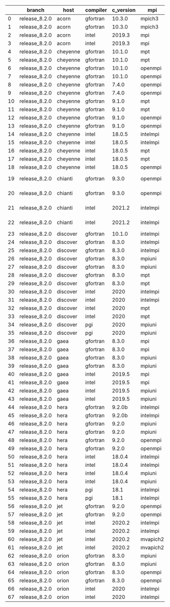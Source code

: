 |    | branch        | host     | compiler   | c_version   | mpi      | m_version          | o_g   | os     | build   | u_pass   | u_fail   | s_pass   | s_fail   | e_pass   | e_fail   | nuopc_pass   | nuopc_fail   | artifacts_hash                                                                                             | modified            |
|----|---------------|----------|------------|-------------|----------|--------------------|-------|--------|---------|----------|----------|----------|----------|----------|----------|--------------|--------------|------------------------------------------------------------------------------------------------------------|---------------------|
|  0 | release_8.2.0 | acorn    | gfortran   | 10.3.0      | mpich3   | 8.1.7              | O     | Linux  | Pass    | 8926     | 0        | 49       | 0        | 80       | 0        | 50           | 0            | [artifacts](https://github.com/esmf-org/esmf-test-artifacts/tree/18986ed03f86e8b2ca403368537a8e1766f3189a) | 03/01/2022_09:11:23 |
|  1 | release_8.2.0 | acorn    | gfortran   | 10.3.0      | mpich3   | 8.1.7              | g     | Linux  | Pass    | 8926     | 0        | 49       | 0        | 80       | 0        | 50           | 0            | [artifacts](https://github.com/esmf-org/esmf-test-artifacts/tree/818ce84f5700bbe7321693e09f730e07973b97f2) | 03/01/2022_09:11:23 |
|  2 | release_8.2.0 | acorn    | intel      | 2019.3      | mpi      | 8.1.7              | O     | Linux  | Pass    | 8926     | 0        | 49       | 0        | 80       | 0        | 50           | 0            | [artifacts](https://github.com/esmf-org/esmf-test-artifacts/tree/4c92a3426d458a306f422f77640b0e28b2b5ba44) | 03/01/2022_09:11:23 |
|  3 | release_8.2.0 | acorn    | intel      | 2019.3      | mpi      | 8.1.7              | g     | Linux  | Pass    | 8926     | 0        | 49       | 0        | 80       | 0        | 50           | 0            | [artifacts](https://github.com/esmf-org/esmf-test-artifacts/tree/0aca6bd6d4b0131e49b4ccf3298e6613cf7850d8) | 03/01/2022_09:11:23 |
|  4 | release_8.2.0 | cheyenne | gfortran   | 10.1.0      | mpt      | 2.23               | O     | Linux  | Pass    | 8926     | 0        | 49       | 0        | 80       | 0        | 50           | 0            | [artifacts](https://github.com/esmf-org/esmf-test-artifacts/tree/066b9419343950b4367fd3b04e6e5344de60e4d9) | 03/01/2022_09:18:25 |
|  5 | release_8.2.0 | cheyenne | gfortran   | 10.1.0      | mpt      | 2.23               | g     | Linux  | Pass    | 8926     | 0        | 49       | 0        | 80       | 0        | 50           | 0            | [artifacts](https://github.com/esmf-org/esmf-test-artifacts/tree/f642a0bfe8027bc79fbf251974b220f841e96a03) | 03/01/2022_09:18:25 |
|  6 | release_8.2.0 | cheyenne | gfortran   | 10.1.0      | openmpi  | 4.0.5              | O     | Linux  | Pass    | 8926     | 0        | 49       | 0        | 80       | 0        | 50           | 0            | [artifacts](https://github.com/esmf-org/esmf-test-artifacts/tree/64cb846d44e61c71180ba90762817b5e148115a9) | 03/01/2022_09:18:25 |
|  7 | release_8.2.0 | cheyenne | gfortran   | 10.1.0      | openmpi  | 4.0.5              | g     | Linux  | Pass    | 8926     | 0        | 49       | 0        | 80       | 0        | 50           | 0            | [artifacts](https://github.com/esmf-org/esmf-test-artifacts/tree/fbda204ac92c1d9d31376a4d5a8b9108752713aa) | 03/01/2022_09:18:25 |
|  8 | release_8.2.0 | cheyenne | gfortran   | 7.4.0       | openmpi  | 4.0.3              | O     | Linux  | Pass    | 8926     | 0        | 49       | 0        | 80       | 0        | 50           | 0            | [artifacts](https://github.com/esmf-org/esmf-test-artifacts/tree/28206674af2e356cfe0e5020e7a9a4da9e338b5c) | 03/01/2022_09:18:25 |
|  9 | release_8.2.0 | cheyenne | gfortran   | 7.4.0       | openmpi  | 4.0.3              | g     | Linux  | Pass    | 8926     | 0        | 49       | 0        | 80       | 0        | 50           | 0            | [artifacts](https://github.com/esmf-org/esmf-test-artifacts/tree/5d1a9c30fd97522643f028a4b309d0b0b58903c3) | 03/01/2022_09:18:25 |
| 10 | release_8.2.0 | cheyenne | gfortran   | 9.1.0       | mpt      | 2.22               | O     | Linux  | Pass    | 8926     | 0        | 49       | 0        | 80       | 0        | 50           | 0            | [artifacts](https://github.com/esmf-org/esmf-test-artifacts/tree/7be37e4dc897b5cff1c5b2819706c144157ef0ba) | 03/01/2022_09:18:25 |
| 11 | release_8.2.0 | cheyenne | gfortran   | 9.1.0       | mpt      | 2.22               | g     | Linux  | Pass    | 8926     | 0        | 49       | 0        | 80       | 0        | 50           | 0            | [artifacts](https://github.com/esmf-org/esmf-test-artifacts/tree/3d6530f447e49bc5f17e946965c764d11cadfb6a) | 03/01/2022_09:18:25 |
| 12 | release_8.2.0 | cheyenne | gfortran   | 9.1.0       | openmpi  | 4.0.5              | O     | Linux  | Pass    | 8926     | 0        | 49       | 0        | 80       | 0        | 50           | 0            | [artifacts](https://github.com/esmf-org/esmf-test-artifacts/tree/8171e339f3d4c4caa20658c7108a48c5f3ab11f7) | 03/01/2022_09:18:25 |
| 13 | release_8.2.0 | cheyenne | gfortran   | 9.1.0       | openmpi  | 4.0.5              | g     | Linux  | Pass    | 8926     | 0        | 49       | 0        | 80       | 0        | 50           | 0            | [artifacts](https://github.com/esmf-org/esmf-test-artifacts/tree/243687853ecf230a603a450efc24782e3f1a7be4) | 03/01/2022_09:18:25 |
| 14 | release_8.2.0 | cheyenne | intel      | 18.0.5      | intelmpi | 2018.4.274         | O     | Linux  | Pass    | 8926     | 0        | 49       | 0        | 80       | 0        | 50           | 0            | [artifacts](https://github.com/esmf-org/esmf-test-artifacts/tree/b46cd35a12e7e985b01c830089626cf2b3971ea5) | 03/01/2022_09:18:25 |
| 15 | release_8.2.0 | cheyenne | intel      | 18.0.5      | intelmpi | 2018.4.274         | g     | Linux  | Pass    | 8926     | 0        | 49       | 0        | 80       | 0        | 50           | 0            | [artifacts](https://github.com/esmf-org/esmf-test-artifacts/tree/2fd84f8d92a9e216934f591062a9864686c490d0) | 03/01/2022_09:18:25 |
| 16 | release_8.2.0 | cheyenne | intel      | 18.0.5      | mpt      | 2.19               | O     | Linux  | Pass    | 8926     | 0        | 49       | 0        | 80       | 0        | 50           | 0            | [artifacts](https://github.com/esmf-org/esmf-test-artifacts/tree/16588d7936d6b6fdb732a97ae15c5db545765647) | 03/01/2022_09:18:25 |
| 17 | release_8.2.0 | cheyenne | intel      | 18.0.5      | mpt      | 2.19               | g     | Linux  | Pass    | 8926     | 0        | 49       | 0        | 80       | 0        | 50           | 0            | [artifacts](https://github.com/esmf-org/esmf-test-artifacts/tree/c661ddbadc4490408c51b2aa396891aa51a491f1) | 03/01/2022_09:18:25 |
| 18 | release_8.2.0 | cheyenne | intel      | 18.0.5      | openmpi  | 3.1.4              | O     | Linux  | Pass    | 8926     | 0        | 49       | 0        | 80       | 0        | 50           | 0            | [artifacts](https://github.com/esmf-org/esmf-test-artifacts/tree/3b5b2b47d4d8520d8c7e3d747469cad3fb190ff1) | 03/01/2022_09:18:25 |
| 19 | release_8.2.0 | chianti  | gfortran   | 9.3.0       | openmpi  | 4.0.5-gcc-9.3.0    | O     | Linux  | Pass    | pending  | pending  | pending  | pending  | pending  | pending  | pending      | pending      | [artifacts](https://github.com/esmf-org/esmf-test-artifacts/tree/351da6db19c50188d4ff53a758b6cf62bd004e99) | 03/01/2022_08:22:59 |
| 20 | release_8.2.0 | chianti  | gfortran   | 9.3.0       | openmpi  | 4.0.5-gcc-9.3.0    | g     | Linux  | Pass    | 8926     | 0        | 49       | 0        | 80       | 0        | 44           | 6            | [artifacts](https://github.com/esmf-org/esmf-test-artifacts/tree/f5f3e56a58d231b7ad04b8b784f6726f5db10a5d) | 03/01/2022_08:22:59 |
| 21 | release_8.2.0 | chianti  | intel      | 2021.2      | intelmpi | 2021.2.0-gcc-9.3.0 | O     | Linux  | Pass    | 8926     | 0        | 49       | 0        | 80       | 0        | 44           | 6            | [artifacts](https://github.com/esmf-org/esmf-test-artifacts/tree/5e9f81f828c667e471a0e1eaae9569ab3a66dfbb) | 03/01/2022_08:22:59 |
| 22 | release_8.2.0 | chianti  | intel      | 2021.2      | intelmpi | 2021.2.0-gcc-9.3.0 | g     | Linux  | Pass    | 8926     | 0        | 49       | 0        | 80       | 0        | 44           | 6            | [artifacts](https://github.com/esmf-org/esmf-test-artifacts/tree/d8915c4906afa5da450995a9a3052059b8de4be0) | 03/01/2022_08:22:59 |
| 23 | release_8.2.0 | discover | gfortran   | 10.1.0      | intelmpi | 19.1.3.304         | O     | Linux  | Pass    | 8911     | 15       | 49       | 0        | 80       | 0        | 50           | 0            | [artifacts](https://github.com/esmf-org/esmf-test-artifacts/tree/20b166eac80aec8f3bd95ff3a3448f6c434800b4) | 03/01/2022_08:29:01 |
| 24 | release_8.2.0 | discover | gfortran   | 8.3.0       | intelmpi | 19.1.3.304         | O     | Linux  | Pass    | 8911     | 15       | 49       | 0        | 80       | 0        | 50           | 0            | [artifacts](https://github.com/esmf-org/esmf-test-artifacts/tree/ad02c64c9fb694eda5ca386a08c5376047b84f62) | 03/01/2022_08:29:01 |
| 25 | release_8.2.0 | discover | gfortran   | 8.3.0       | intelmpi | 19.1.3.304         | g     | Linux  | Pass    | 8911     | 15       | 49       | 0        | 80       | 0        | 50           | 0            | [artifacts](https://github.com/esmf-org/esmf-test-artifacts/tree/23bde2efd20c4fd8f6cb06c6de6f6f11a698cf40) | 03/01/2022_08:29:01 |
| 26 | release_8.2.0 | discover | gfortran   | 8.3.0       | mpiuni   | none               | O     | Linux  | Fail    | 7418     | 0        | 8        | 0        | 43       | 0        | 0            | 50           | [artifacts](https://github.com/esmf-org/esmf-test-artifacts/tree/e38ed011e2d49019bc1534d13eea5d6d15dfb331) | 03/01/2022_08:29:01 |
| 27 | release_8.2.0 | discover | gfortran   | 8.3.0       | mpiuni   | none               | g     | Linux  | Fail    | 7418     | 0        | 8        | 0        | 43       | 0        | 0            | 50           | [artifacts](https://github.com/esmf-org/esmf-test-artifacts/tree/7890d31049db3944d45aceea87a8e5317d94baa6) | 03/01/2022_08:29:01 |
| 28 | release_8.2.0 | discover | gfortran   | 8.3.0       | mpt      | 2.17               | O     | Linux  | Pass    | 8926     | 0        | 49       | 0        | 80       | 0        | 46           | 4            | [artifacts](https://github.com/esmf-org/esmf-test-artifacts/tree/c4016381df044a5bf344cc2819501ae74ce34bf2) | 03/01/2022_08:29:01 |
| 29 | release_8.2.0 | discover | gfortran   | 8.3.0       | mpt      | 2.17               | g     | Linux  | Pass    | 8926     | 0        | 49       | 0        | 80       | 0        | 46           | 4            | [artifacts](https://github.com/esmf-org/esmf-test-artifacts/tree/466d0416e5ffd38f921dc25960085c2d669c1181) | 03/01/2022_08:29:01 |
| 30 | release_8.2.0 | discover | intel      | 2020        | intelmpi | 19.1.3.304         | O     | Linux  | Pass    | 8926     | 0        | 49       | 0        | 80       | 0        | 50           | 0            | [artifacts](https://github.com/esmf-org/esmf-test-artifacts/tree/7694216f544e208abeeeb0d0273fc85e67684b0d) | 03/01/2022_08:29:01 |
| 31 | release_8.2.0 | discover | intel      | 2020        | intelmpi | 19.1.3.304         | g     | Linux  | Pass    | 8926     | 0        | 49       | 0        | 80       | 0        | 50           | 0            | [artifacts](https://github.com/esmf-org/esmf-test-artifacts/tree/2bfaa2c5f669971eb49833335233f05580d9d205) | 03/01/2022_08:29:01 |
| 32 | release_8.2.0 | discover | intel      | 2020        | mpt      | 2.17               | O     | Linux  | Pass    | 8926     | 0        | 49       | 0        | 80       | 0        | 50           | 0            | [artifacts](https://github.com/esmf-org/esmf-test-artifacts/tree/808e46cf6de8097dd595bc1f600b1db1025ea57c) | 03/01/2022_08:29:01 |
| 33 | release_8.2.0 | discover | intel      | 2020        | mpt      | 2.17               | g     | Linux  | Pass    | 8926     | 0        | 49       | 0        | 80       | 0        | 50           | 0            | [artifacts](https://github.com/esmf-org/esmf-test-artifacts/tree/4f46fecb25b15923d1f22b09cf3fe4dee1663c17) | 03/01/2022_08:29:01 |
| 34 | release_8.2.0 | discover | pgi        | 2020        | mpiuni   | none               | O     | Linux  | Fail    | 6796     | 622      | 6        | 2        | 40       | 3        | 0            | 50           | [artifacts](https://github.com/esmf-org/esmf-test-artifacts/tree/b4f869fd25d26ce283c5d043503a4d97c300cd5b) | 03/01/2022_08:29:01 |
| 35 | release_8.2.0 | discover | pgi        | 2020        | mpiuni   | none               | g     | Linux  | Fail    | 6796     | 622      | 4        | 4        | 40       | 3        | 0            | 50           | [artifacts](https://github.com/esmf-org/esmf-test-artifacts/tree/43439be033e72786dd0bd5672b57f26503770053) | 03/01/2022_08:29:01 |
| 36 | release_8.2.0 | gaea     | gfortran   | 8.3.0       | mpi      | 7.7.11             | O     | Unicos | Fail    | 8925     | 1        | 49       | 0        | 80       | 0        | 47           | 3            | [artifacts](https://github.com/esmf-org/esmf-test-artifacts/tree/b717fad0aa7ac1510008c97190d4165bbb138376) | 03/01/2022_08:33:39 |
| 37 | release_8.2.0 | gaea     | gfortran   | 8.3.0       | mpi      | 7.7.11             | g     | Unicos | Fail    | 8925     | 1        | 49       | 0        | 80       | 0        | 47           | 3            | [artifacts](https://github.com/esmf-org/esmf-test-artifacts/tree/e8af3e69d3d367b789c9422c957c2cb5d9e2bed9) | 03/01/2022_08:33:39 |
| 38 | release_8.2.0 | gaea     | gfortran   | 8.3.0       | mpiuni   | none               | O     | Unicos | Fail    | 7418     | 0        | 8        | 0        | 43       | 0        | 0            | 50           | [artifacts](https://github.com/esmf-org/esmf-test-artifacts/tree/3a84ac4bb0d660827ca15b38d495cf542b789cd4) | 03/01/2022_08:33:39 |
| 39 | release_8.2.0 | gaea     | gfortran   | 8.3.0       | mpiuni   | none               | g     | Unicos | Fail    | 7418     | 0        | 8        | 0        | 43       | 0        | 0            | 50           | [artifacts](https://github.com/esmf-org/esmf-test-artifacts/tree/70cc3f03aa2c77e69ac3dee841a42b53af05b07e) | 03/01/2022_08:33:39 |
| 40 | release_8.2.0 | gaea     | intel      | 2019.5      | mpi      | 7.7.11             | O     | Unicos | Fail    | 8911     | 15       | 49       | 0        | 80       | 0        | 47           | 3            | [artifacts](https://github.com/esmf-org/esmf-test-artifacts/tree/2041769335473fe747e300eed9f900bdc5584396) | 03/01/2022_08:33:39 |
| 41 | release_8.2.0 | gaea     | intel      | 2019.5      | mpi      | 7.7.11             | g     | Unicos | Fail    | 8911     | 15       | 49       | 0        | 80       | 0        | 47           | 3            | [artifacts](https://github.com/esmf-org/esmf-test-artifacts/tree/173653cf5589770d25f4a0285638be52fbe6cc28) | 03/01/2022_08:33:39 |
| 42 | release_8.2.0 | gaea     | intel      | 2019.5      | mpiuni   | none               | O     | Unicos | Fail    | 7403     | 15       | 8        | 0        | 43       | 0        | 0            | 50           | [artifacts](https://github.com/esmf-org/esmf-test-artifacts/tree/ba5db525298999d2cdaa606d6ff912e9561e5faa) | 03/01/2022_08:33:39 |
| 43 | release_8.2.0 | gaea     | intel      | 2019.5      | mpiuni   | none               | g     | Unicos | Fail    | 7403     | 15       | 8        | 0        | 43       | 0        | 0            | 50           | [artifacts](https://github.com/esmf-org/esmf-test-artifacts/tree/eb5df387b121fef4a12606ffe349dc461578da6e) | 03/01/2022_08:33:39 |
| 44 | release_8.2.0 | hera     | gfortran   | 9.2.0b      | intelmpi | 2020               | O     | Linux  | Pass    | 8911     | 15       | 49       | 0        | 80       | 0        | 50           | 0            | [artifacts](https://github.com/esmf-org/esmf-test-artifacts/tree/940eac679bca8ea9760ec39602b80ba773bb8a4e) | 03/01/2022_08:39:10 |
| 45 | release_8.2.0 | hera     | gfortran   | 9.2.0b      | intelmpi | 2020               | g     | Linux  | Pass    | 8911     | 15       | 49       | 0        | 80       | 0        | 50           | 0            | [artifacts](https://github.com/esmf-org/esmf-test-artifacts/tree/46e07498bb465d7fc4517b9a8fa833c23b9153fa) | 03/01/2022_08:39:10 |
| 46 | release_8.2.0 | hera     | gfortran   | 9.2.0       | mpiuni   | none               | O     | Linux  | Fail    | 7418     | 0        | 8        | 0        | 43       | 0        | 0            | 50           | [artifacts](https://github.com/esmf-org/esmf-test-artifacts/tree/7687a5acb49295f0e6a5a52102fdae777bbbd710) | 03/01/2022_08:39:10 |
| 47 | release_8.2.0 | hera     | gfortran   | 9.2.0       | mpiuni   | none               | g     | Linux  | Fail    | 7418     | 0        | 8        | 0        | 43       | 0        | 0            | 50           | [artifacts](https://github.com/esmf-org/esmf-test-artifacts/tree/7d276332f4130adfcf69b1eebbbaf04e5bc5387f) | 03/01/2022_08:39:10 |
| 48 | release_8.2.0 | hera     | gfortran   | 9.2.0       | openmpi  | 3.1.4              | O     | Linux  | Pass    | 8926     | 0        | 49       | 0        | 80       | 0        | 50           | 0            | [artifacts](https://github.com/esmf-org/esmf-test-artifacts/tree/c0ac3bba8e8e2d5dba8b973d54518bc2d7286182) | 03/01/2022_08:39:10 |
| 49 | release_8.2.0 | hera     | gfortran   | 9.2.0       | openmpi  | 3.1.4              | g     | Linux  | Pass    | 8926     | 0        | 49       | 0        | 80       | 0        | 50           | 0            | [artifacts](https://github.com/esmf-org/esmf-test-artifacts/tree/3eeef312b232b7d7d47b3061fa3381592e06c9ab) | 03/01/2022_08:39:10 |
| 50 | release_8.2.0 | hera     | intel      | 18.0.4      | intelmpi | 2018.4.274         | O     | Linux  | Pass    | 8926     | 0        | 49       | 0        | 80       | 0        | 50           | 0            | [artifacts](https://github.com/esmf-org/esmf-test-artifacts/tree/388d128f9d99890b7c371320081513d93dee06f9) | 03/01/2022_08:39:10 |
| 51 | release_8.2.0 | hera     | intel      | 18.0.4      | intelmpi | 2018.4.274         | g     | Linux  | Pass    | 8926     | 0        | 49       | 0        | 80       | 0        | 50           | 0            | [artifacts](https://github.com/esmf-org/esmf-test-artifacts/tree/4725d0b83b464107a6eb4935a701541c0a1d416d) | 03/01/2022_08:39:10 |
| 52 | release_8.2.0 | hera     | intel      | 18.0.4      | mpiuni   | none               | O     | Linux  | Fail    | 7418     | 0        | 8        | 0        | 43       | 0        | 0            | 50           | [artifacts](https://github.com/esmf-org/esmf-test-artifacts/tree/80fb30180c03bebce7b0e14207a878594bc8f035) | 03/01/2022_08:39:10 |
| 53 | release_8.2.0 | hera     | intel      | 18.0.4      | mpiuni   | none               | g     | Linux  | Fail    | 7418     | 0        | 8        | 0        | 43       | 0        | 0            | 50           | [artifacts](https://github.com/esmf-org/esmf-test-artifacts/tree/26b3a875a8f2e17d7bd5a24ca3f47b53bf8cc472) | 03/01/2022_08:39:10 |
| 54 | release_8.2.0 | hera     | pgi        | 18.1        | intelmpi | 2018.0.4           | O     | Linux  | Fail    | fail     | fail     | fail     | fail     | fail     | fail     | 0            | 50           | [artifacts](https://github.com/esmf-org/esmf-test-artifacts/tree/103337a8b9bc6d08ed37c10e897d2e93da506291) | 03/01/2022_08:39:10 |
| 55 | release_8.2.0 | hera     | pgi        | 18.1        | intelmpi | 2018.0.4           | g     | Linux  | Fail    | fail     | fail     | fail     | fail     | fail     | fail     | 0            | 50           | [artifacts](https://github.com/esmf-org/esmf-test-artifacts/tree/2bd4994aed9cc77df3ffaa96920fb814e792d888) | 03/01/2022_08:39:10 |
| 56 | release_8.2.0 | jet      | gfortran   | 9.2.0       | openmpi  | 3.1.4              | O     | Linux  | Pass    | 8926     | 0        | 49       | 0        | 80       | 0        | 50           | 0            | [artifacts](https://github.com/esmf-org/esmf-test-artifacts/tree/377a4904571fd995d9efd6bef04d9b668ced8f1c) | 03/01/2022_08:43:36 |
| 57 | release_8.2.0 | jet      | gfortran   | 9.2.0       | openmpi  | 3.1.4              | g     | Linux  | Pass    | 8926     | 0        | 49       | 0        | 80       | 0        | 50           | 0            | [artifacts](https://github.com/esmf-org/esmf-test-artifacts/tree/bfc920cc0db44f576501112bf120089074443db4) | 03/01/2022_08:43:36 |
| 58 | release_8.2.0 | jet      | intel      | 2020.2      | intelmpi | 2020.2             | O     | Linux  | Pass    | fail     | fail     | fail     | fail     | fail     | fail     | 0            | 0            | [artifacts](https://github.com/esmf-org/esmf-test-artifacts/tree/6aa42627743ab6fd8834193e68a93d940300ae97) | 03/01/2022_08:43:36 |
| 59 | release_8.2.0 | jet      | intel      | 2020.2      | intelmpi | 2020.2             | g     | Linux  | Pass    | fail     | fail     | fail     | fail     | fail     | fail     | 0            | 0            | [artifacts](https://github.com/esmf-org/esmf-test-artifacts/tree/2c3df9f5566bfbcb095d6b6954eb414c6739ae04) | 03/01/2022_08:43:36 |
| 60 | release_8.2.0 | jet      | intel      | 2020.2      | mvapich2 | 2.3                | O     | Linux  | Pass    | 8926     | 0        | 49       | 0        | 80       | 0        | 44           | 6            | [artifacts](https://github.com/esmf-org/esmf-test-artifacts/tree/d88f8d458737dd123b06d1cdc98fa24606989fab) | 03/01/2022_08:43:36 |
| 61 | release_8.2.0 | jet      | intel      | 2020.2      | mvapich2 | 2.3                | g     | Linux  | Pass    | 8926     | 0        | 49       | 0        | 80       | 0        | 44           | 6            | [artifacts](https://github.com/esmf-org/esmf-test-artifacts/tree/80e0fb634e8df4f3b0ea9fe1a429d98a9fcbf12a) | 03/01/2022_08:43:36 |
| 62 | release_8.2.0 | orion    | gfortran   | 8.3.0       | mpiuni   | none               | O     | Linux  | Fail    | 7403     | 15       | 8        | 0        | 43       | 0        | 0            | 50           | [artifacts](https://github.com/esmf-org/esmf-test-artifacts/tree/d7a71c3bbd65dafcc054d8009a40c46c33e92a17) | 03/01/2022_08:49:29 |
| 63 | release_8.2.0 | orion    | gfortran   | 8.3.0       | mpiuni   | none               | g     | Linux  | Fail    | 7403     | 15       | 8        | 0        | 43       | 0        | 0            | 50           | [artifacts](https://github.com/esmf-org/esmf-test-artifacts/tree/8941e256308eb5664c7de78b5f4f0ae240fb07ff) | 03/01/2022_08:49:29 |
| 64 | release_8.2.0 | orion    | gfortran   | 8.3.0       | openmpi  | 4.0.2              | O     | Linux  | Pass    | 8926     | 0        | 49       | 0        | 80       | 0        | 50           | 0            | [artifacts](https://github.com/esmf-org/esmf-test-artifacts/tree/3bd90c5ed9c63c155c01930cac657b449ab477eb) | 03/01/2022_08:49:29 |
| 65 | release_8.2.0 | orion    | gfortran   | 8.3.0       | openmpi  | 4.0.2              | g     | Linux  | Pass    | 8926     | 0        | 49       | 0        | 80       | 0        | 50           | 0            | [artifacts](https://github.com/esmf-org/esmf-test-artifacts/tree/1f72b9e4006d363764ffd1e32106aa43297de1b8) | 03/01/2022_08:49:29 |
| 66 | release_8.2.0 | orion    | intel      | 2020        | intelmpi | 2020.2             | O     | Linux  | Pass    | 8924     | 2        | 49       | 0        | 80       | 0        | 50           | 0            | [artifacts](https://github.com/esmf-org/esmf-test-artifacts/tree/f3c09cae7fe33bc96b30970614cb205c0d3787c9) | 03/01/2022_08:49:29 |
| 67 | release_8.2.0 | orion    | intel      | 2020        | intelmpi | 2020.2             | g     | Linux  | Pass    | 8926     | 0        | 49       | 0        | 80       | 0        | 50           | 0            | [artifacts](https://github.com/esmf-org/esmf-test-artifacts/tree/d9497c8e4d329f85feef40fa250051bd128d62b9) | 03/01/2022_08:49:29 |